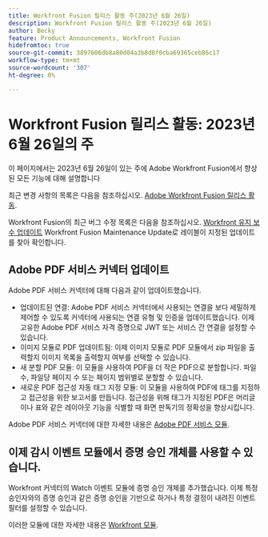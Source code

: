 ```yaml
---
title: Workfront Fusion 릴리스 활동 주(2023년 6월 26일)
description: Workfront Fusion 릴리스 활동 주(2023년 6월 26일)
author: Becky
feature: Product Announcements, Workfront Fusion
hidefromtoc: true
source-git-commit: 3897606db8a80d04a3b8d8f0cba69365ceb86c17
workflow-type: tm+mt
source-wordcount: '307'
ht-degree: 0%

---
```


# Workfront Fusion 릴리스 활동: 2023년 6월 26일의 주

이 페이지에서는 2023년 6월 26일이 있는 주에 Adobe Workfront Fusion에서 향상된 모든 기능에 대해 설명합니다

최근 변경 사항의 목록은 다음을 참조하십시오. [Adobe Workfront Fusion 릴리스 활동](../../../product-announcements/product-releases/fusion-release-activity/fusion-release-activity.md).

Workfront Fusion의 최근 버그 수정 목록은 다음을 참조하십시오. [Workfront 유지 보수 업데이트](https://experienceleague.adobe.com/docs/workfront-known-issues/releases/current-updates.html) Workfront Fusion Maintenance Update로 레이블이 지정된 업데이트를 찾아 확인합니다.

## Adobe PDF 서비스 커넥터 업데이트

Adobe PDF 서비스 커넥터에 대해 다음과 같이 업데이트했습니다.

* 업데이트된 연결: Adobe PDF 서비스 커넥터에서 사용되는 연결을 보다 세밀하게 제어할 수 있도록 커넥터에 사용되는 연결 유형 및 인증을 업데이트했습니다. 이제 고유한 Adobe PDF 서비스 자격 증명으로 JWT 또는 서비스 간 연결을 설정할 수 있습니다.
* 이미지 모듈로 PDF 업데이트됨: 이제 이미지 모듈로 PDF 모듈에서 zip 파일을 출력할지 이미지 목록을 출력할지 여부를 선택할 수 있습니다.
* 새 분할 PDF 모듈: 이 모듈을 사용하여 PDF을 더 작은 PDF으로 분할합니다. 파일 수, 파일당 페이지 수 또는 페이지 범위별로 분할할 수 있습니다.
* 새로운 PDF 접근성 자동 태그 지정 모듈: 이 모듈을 사용하여 PDF에 태그를 지정하고 접근성을 위한 보고서를 만듭니다. 접근성을 위해 태그가 지정된 PDF은 머리글이나 표와 같은 레이아웃 기능을 식별할 때 화면 판독기의 정확성을 향상시킵니다.

Adobe PDF 서비스 커넥터에 대한 자세한 내용은 [Adobe PDF 서비스 모듈](/help/quicksilver/workfront-fusion/apps-and-their-modules/pdf-modules.md).

## 이제 감시 이벤트 모듈에서 증명 승인 개체를 사용할 수 있습니다.

Workfront 커넥터의 Watch 이벤트 모듈에 증명 승인 개체를 추가했습니다. 이제 특정 승인자와의 증명 승인과 같은 증명 승인을 기반으로 하거나 특정 결정이 내려진 이벤트 필터를 설정할 수 있습니다.

이러한 모듈에 대한 자세한 내용은 [Workfront 모듈](/help/quicksilver/workfront-fusion/apps-and-their-modules/workfront-modules.md#triggers).
